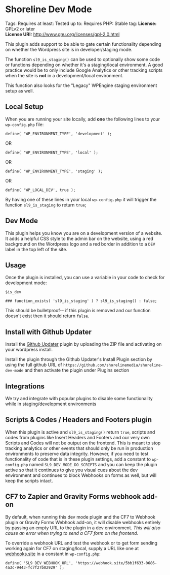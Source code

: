# Shoreline Dev Mode

Tags: 
Requires at least:
Tested up to:
Requires PHP:
Stable tag:
**License:** GPLv2 or later \
**License URI:** http://www.gnu.org/licenses/gpl-2.0.html

This plugin adds support to be able to gate certain functionality depending on whether the Wordpress site is in developer/staging mode.

The function `sl9_is_staging()` can be used to optionally show some code or functions depending on whether it's a staging/local environment. A good practice would be to only include Google Analytics or other tracking scripts when the site is **not** in a development/local environment.

This function also looks for the "Legacy" WPEngine staging environment setup as well.

## Local Setup

When you are running your site locally, add **one** the following lines to your `wp-config.php` file:

```
define( 'WP_ENVIRONMENT_TYPE', 'development' );
```
OR
```
define( 'WP_ENVIRONMENT_TYPE', 'local' );
```
OR
```
define( 'WP_ENVIRONMENT_TYPE', 'staging' );
```
OR
```
define( 'WP_LOCAL_DEV', true );
```

By having one of these lines in your local `wp-config.php` it will trigger the function `sl9_is_staging` to return `true`;

## Dev Mode

This plugin helps you know you are on a development version of a website. It adds a helpful CSS style to the admin bar on the website, using a red background on the Wordpress logo and a red border in addition to a `DEV` label in the top left of the site.

## Usage

Once the plugin is installed, you can use a variable in your code to check for development mode:

```
$is_dev 

### function_exists( 'sl9_is_staging' ) ? sl9_is_staging() : false;

```

This should be bulletproof-- if this plugin is removed and our function doesn't exist then it should return `false`.

## Install with Github Updater

Install the [Github Updater](https://github.com/afragen/github-updater/archive/master.zip) plugin by uploading the ZIP file and activating on your wordpress install.

Install the plugin through the Github Updater's Install Plugin section by using the full github URL of `https://github.com/shorelinemedia/shoreline-dev-mode` and then activate the plugin under Plugins section

## Integrations

We try and integrate with popular plugins to disable some functionality while in staging/development environments

## Scripts & Codes / Headers and Footers plugin

When this plugin is active and `sl9_is_staging()` return `true`, scripts and codes from plugins like Insert Headers and Footers and our very own Scripts and Codes will not be output on the frontend.  This is meant to stop tracking analytics or other events that should only be run in production environments to preserve data integrity.  However, if you need to test functionality of code that is in these plugin settings, add a constant to `wp-config.php` named `SL9_DEV_MODE_DO_SCRIPTS` and you can keep the plugin active so that it continues to give you visual cues about the dev environment and continues to block Webhooks on forms as well, but will keep the scripts intact.

## CF7 to Zapier and Gravity Forms webhook add-on

By default, when running this dev mode plugin and the CF7 to Webhook plugin or Gravity Forms Webhook add-on, it will disable webhooks entirely by passing an empty URL to the plugin in a dev environment. *This will also cause an error when trying to send a CF7 form on the frontend.*

To override a webhook URL and test the webhook or to get form sending working again for CF7 on staging/local, supply a URL like one at [webhooks.site](https://webhook.site/) in a constant in `wp-config.php`:

```
define( 'SL9_DEV_WEBHOOK_URL', 'https://webhook.site/5bb1f633-0686-4a3c-9443-fc7f27b02929' );
```
